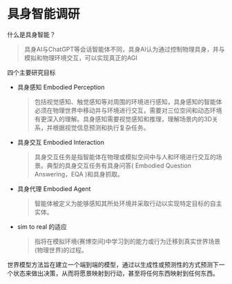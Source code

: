 # 具身智能调研

什么是具身智能？

> 具身AI与ChatGPT等会话智能体不同，具身AI认为通过控制物理具身，并与模拟和物理环境交互，可以实现真正的AGI 

四个主要研究目标

- 具身感知 Embodied Perception

  > 包括视觉感知、触觉感知等对周围的环境进行感知，具身感知的智能体必须在物理世界中移动并与环境进行交互，需要对三位空间和动态环境有更深入的理解。具身感知需要视觉感知和推理，理解场景内的3D关系，并根据视觉信息预测和执行复杂任务。

- 具身交互 Embodied Interaction

  > 具身交互任务是指智能体在物理或模拟空间中与人和环境进行交互的场景。典型的具身交互任务有具身问答( Embodied Question Answering，EQA )和具身抓取。

- 具身代理 Embodied Agent

  > 智能体被定义为能够感知其所处环境并采取行动以实现特定目标的自主实体。

- sim to real 的适应

  > 指将在模拟环境(赛博空间)中学习到的能力或行为迁移到真实世界场景(物理世界)的过程。

世界模型方法旨在建立一个端到端的模型，通过以生成性或预测性的方式预测下一个状态来做出决策，从而将愿景映射到行动，甚至将任何东西映射到任何东西。